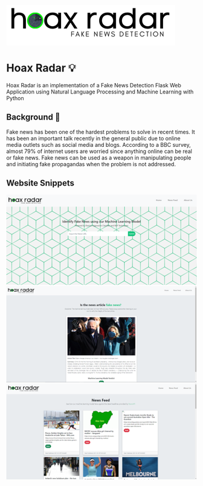 
<img src="/static/assets/logo.png">

# Hoax Radar  :bulb:
Hoax Radar is an implementation of a Fake News Detection Flask Web Application using Natural Language Processing and Machine Learning with Python

## Background  :newspaper:
Fake news has been one of the hardest problems to solve in recent times. It has been an important talk recently in the general public due to online media outlets such as social media and blogs. According to a BBC survey, almost 79% of internet users are worried since anything online can be real or fake news. Fake news can be used as a weapon in manipulating people and initiating fake propagandas when the problem is not addressed.

## Website Snippets
<img src="/static/assets/page1.png">
<img src="/static/assets/page2.png">
<img src="/static/assets/page3.png">





